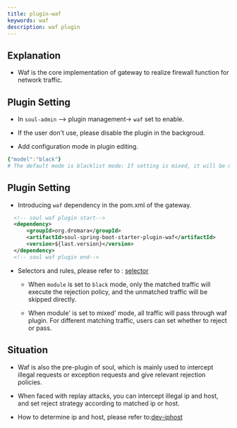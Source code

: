 ```yaml
---
title: plugin-waf
keywords: waf
description: waf plugin
---
```


## Explanation

* Waf is the core implementation of gateway to realize firewall function for network traffic.

## Plugin Setting

* In `soul-admin` --> plugin management-> `waf` set to enable.

* If the user don't use, please disable the plugin in the backgroud.

* Add configuration mode in plugin editing.

```yaml
{"model":"black"}  
# The default mode is blacklist mode; If setting is mixed, it will be mixed mode. We will explain it specifically below.
```

## Plugin Setting

* Introducing `waf` dependency in the pom.xml of the gateway.

```xml
  <!-- soul waf plugin start-->
  <dependency>
      <groupId>org.dromara</groupId>
      <artifactId>soul-spring-boot-starter-plugin-waf</artifactId>
      <version>${last.version}</version>
  </dependency>
  <!-- soul waf plugin end-->
``` 

* Selectors and rules, please refer to : [selector](../selector-and-rule)
  
  * When `module` is set to `black` mode, only the matched traffic will execute the rejection policy, and the unmatched traffic will be skipped directly.
   
  * When module' is set to mixed' mode, all traffic will pass through waf plugin. For different matching traffic, users can set whether to reject or pass.

## Situation

* Waf is also the pre-plugin of soul, which is mainly used to intercept illegal requests or exception requests and give relevant rejection policies.

* When faced with replay attacks, you can intercept illegal ip and host, and set reject strategy according to matched ip or host.

* How to determine ip and host, please refer to:[dev-iphost](docs/en-us/soul/dev-iphost.md)
